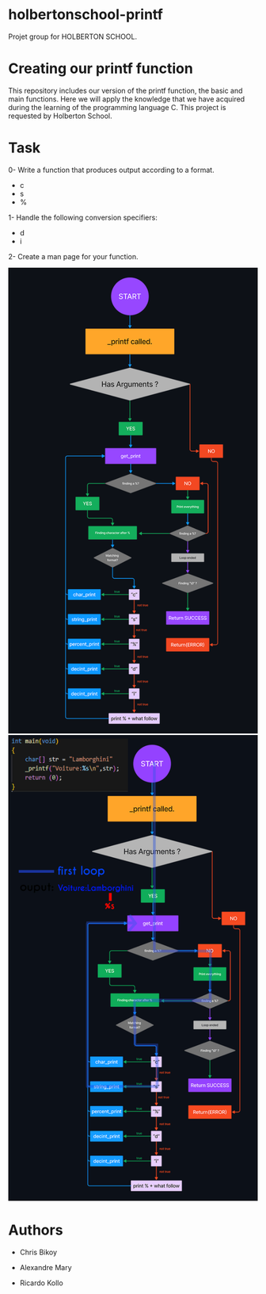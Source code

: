 #   holbertonschool-printf
Projet group for HOLBERTON SCHOOL.
#   Creating our printf function
This repository includes our version of the printf function, the basic and main functions. Here we will apply the knowledge that we have acquired during the learning of the programming language C.
This project is requested by Holberton School.
#   Task

0-  Write a function that produces output according to a format.

-   c
-   s
-   %

1-  Handle the following conversion specifiers:

-   d
-   i

2-  Create a man page for your function.

![alt text](flowchart.png)
![Alt text](gif-flowchart.gif)


#   Authors

-   Chris Bikoy

-   Alexandre Mary

-   Ricardo Kollo